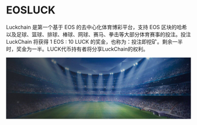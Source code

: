 # EOSLUCK

Luckchain 是第一个基于 EOS 的去中心化体育博彩平台，支持 EOS 区块的哈希以及足球、篮球、排球、棒球、网球、赛马、拳击等大部分体育赛事的投注。投注 LuckChain 将获得 1 EOS : 10 LUCK 的奖金，也称为：投注即挖矿。剩余一半时，奖金为一半。LUCK代币持有者将分享LuckChain的权利。

![1500x500](1500x500.jpg)
